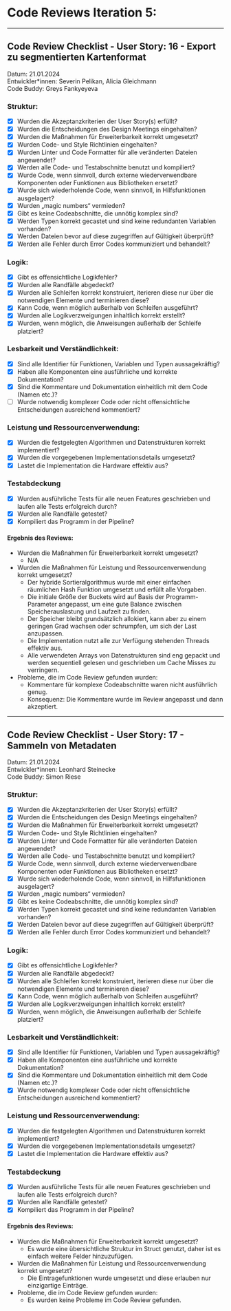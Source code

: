 # Code Reviews Iteration 5:
---

## Code Review Checklist - User Story: 16 - Export zu segmentierten Kartenformat
Datum: 21.01.2024</br>
Entwickler*innen: Severin Pelikan, Alicia Gleichmann</br>
Code Buddy: Greys Fankyeyeva
### Struktur:
  - [x] Wurden die Akzeptanzkriterien der User Story(s) erfüllt?
  - [x] Wurden die Entscheidungen des Design Meetings eingehalten?
  - [x] Wurden die Maßnahmen für Erweiterbarkeit korrekt umgesetzt?
  - [x] Wurden Code- und Style Richtlinien eingehalten?
  - [x] Wurden Linter und Code Formatter für alle veränderten Dateien angewendet?
  - [x] Werden alle Code- und Testabschnitte benutzt und kompiliert?
  - [x] Wurde Code, wenn sinnvoll, durch externe wiederverwendbare Komponenten oder Funktionen aus Bibliotheken ersetzt?
  - [x] Wurde sich wiederholende Code, wenn sinnvoll, in Hilfsfunktionen ausgelagert?
  - [x] Wurden „magic numbers“ vermieden?
  - [x] Gibt es keine Codeabschnitte, die unnötig komplex sind?
  - [x] Werden Typen korrekt gecastet und sind keine redundanten Variablen vorhanden?
  - [x] Werden Dateien bevor auf diese zugegriffen auf Gültigkeit überprüft?
  - [x] Werden alle Fehler durch Error Codes kommuniziert und behandelt?

### Logik:
- [x] Gibt es offensichtliche Logikfehler?
- [x] Wurden alle Randfälle abgedeckt?
- [x] Wurden alle Schleifen korrekt konstruiert, iterieren diese nur über die notwendigen Elemente und terminieren diese?
- [x] Kann Code, wenn möglich außerhalb von Schleifen ausgeführt?
- [x] Wurden alle Logikverzweigungen inhaltlich korrekt erstellt?
- [x] Wurden, wenn möglich, die Anweisungen außerhalb der Schleife platziert?

### Lesbarkeit und Verständlichkeit:
- [x] Sind alle Identifier für Funktionen, Variablen und Typen aussagekräftig?
- [x] Haben alle Komponenten eine ausführliche und korrekte Dokumentation?
- [x] Sind die Kommentare und Dokumentation einheitlich mit dem Code (Namen etc.)?
- [ ] Wurde notwendig komplexer Code oder nicht offensichtliche Entscheidungen ausreichend kommentiert?

### Leistung und Ressourcenverwendung:
- [x] Wurden die festgelegten Algorithmen und Datenstrukturen korrekt implementiert?
- [x] Wurden die vorgegebenen Implementationsdetails umgesetzt?
- [x] Lastet die Implementation die Hardware effektiv aus?

### Testabdeckung
- [x] Wurden ausführliche Tests für alle neuen Features geschrieben und laufen alle Tests erfolgreich durch?
- [x] Wurden alle Randfälle getestet?
- [x] Kompiliert das Programm in der Pipeline?
#### Ergebnis des Reviews: 
* Wurden die Maßnahmen für Erweiterbarkeit korrekt umgesetzt?
    - N/A
* Wurden die Maßnahmen für Leistung und Ressourcenverwendung korrekt umgesetzt?
    - Der hybride Sortieralgorithmus wurde mit einer einfachen räumlichen Hash Funktion umgesetzt und erfüllt alle Vorgaben.
    - Die initiale Größe der Buckets wird auf Basis der Programm-Parameter angepasst, um eine gute Balance zwischen Speicherauslastung und Laufzeit zu finden.
    - Der Speicher bleibt grundsätzlich allokiert, kann aber zu einem geringen Grad wachsen oder schrumpfen, um sich der Last anzupassen.
    - Die Implementation nutzt alle zur Verfügung stehenden Threads effektiv aus.
    - Alle verwendeten Arrays von Datenstrukturen sind eng gepackt und werden sequentiell gelesen und geschrieben um Cache Misses zu verringern.
* Probleme, die im Code Review gefunden wurden:
    - Kommentare für komplexe Codeabschnitte waren nicht ausführlich genug. 
    - Konsequenz: Die Kommentare wurde im Review angepasst und dann akzeptiert.

---

## Code Review Checklist - User Story: 17 - Sammeln von Metadaten
Datum: 21.01.2024</br>
Entwickler*innen: Leonhard Steinecke</br>
Code Buddy: Simon Riese
### Struktur:
  - [x] Wurden die Akzeptanzkriterien der User Story(s) erfüllt?
  - [x] Wurden die Entscheidungen des Design Meetings eingehalten?
  - [x] Wurden die Maßnahmen für Erweiterbarkeit korrekt umgesetzt?
  - [x] Wurden Code- und Style Richtlinien eingehalten?
  - [x] Wurden Linter und Code Formatter für alle veränderten Dateien angewendet?
  - [x] Werden alle Code- und Testabschnitte benutzt und kompiliert?
  - [x] Wurde Code, wenn sinnvoll, durch externe wiederverwendbare Komponenten oder Funktionen aus Bibliotheken ersetzt?
  - [x] Wurde sich wiederholende Code, wenn sinnvoll, in Hilfsfunktionen ausgelagert?
  - [x] Wurden „magic numbers“ vermieden?
  - [x] Gibt es keine Codeabschnitte, die unnötig komplex sind?
  - [x] Werden Typen korrekt gecastet und sind keine redundanten Variablen vorhanden?
  - [x] Werden Dateien bevor auf diese zugegriffen auf Gültigkeit überprüft?
  - [x] Werden alle Fehler durch Error Codes kommuniziert und behandelt?

### Logik:
- [x] Gibt es offensichtliche Logikfehler?
- [x] Wurden alle Randfälle abgedeckt?
- [x] Wurden alle Schleifen korrekt konstruiert, iterieren diese nur über die notwendigen Elemente und terminieren diese?
- [x] Kann Code, wenn möglich außerhalb von Schleifen ausgeführt?
- [x] Wurden alle Logikverzweigungen inhaltlich korrekt erstellt?
- [x] Wurden, wenn möglich, die Anweisungen außerhalb der Schleife platziert?

### Lesbarkeit und Verständlichkeit:
- [x] Sind alle Identifier für Funktionen, Variablen und Typen aussagekräftig?
- [x] Haben alle Komponenten eine ausführliche und korrekte Dokumentation?
- [x] Sind die Kommentare und Dokumentation einheitlich mit dem Code (Namen etc.)?
- [x] Wurde notwendig komplexer Code oder nicht offensichtliche Entscheidungen ausreichend kommentiert?

### Leistung und Ressourcenverwendung:
- [x] Wurden die festgelegten Algorithmen und Datenstrukturen korrekt implementiert?
- [x] Wurden die vorgegebenen Implementationsdetails umgesetzt?
- [x] Lastet die Implementation die Hardware effektiv aus?

### Testabdeckung
- [x] Wurden ausführliche Tests für alle neuen Features geschrieben und laufen alle Tests erfolgreich durch?
- [x] Wurden alle Randfälle getestet?
- [x] Kompiliert das Programm in der Pipeline?
#### Ergebnis des Reviews: 
* Wurden die Maßnahmen für Erweiterbarkeit korrekt umgesetzt?
    - Es wurde eine übersichtliche Struktur im Struct genutzt, daher ist es einfach weitere Felder hinzuzufügen. 
* Wurden die Maßnahmen für Leistung und Ressourcenverwendung korrekt umgesetzt?
    - Die Eintragefunktionen wurde umgesetzt und diese erlauben nur einzigartige Einträge.
* Probleme, die im Code Review gefunden wurden: 
    - Es wurden keine Probleme im Code Review gefunden.